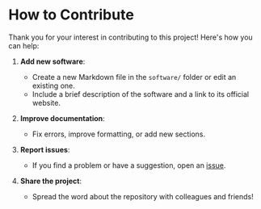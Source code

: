 # How to Contribute

Thank you for your interest in contributing to this project! Here's how you can help:

1. **Add new software**:  
   - Create a new Markdown file in the `software/` folder or edit an existing one.  
   - Include a brief description of the software and a link to its official website.

2. **Improve documentation**:  
   - Fix errors, improve formatting, or add new sections.

3. **Report issues**:  
   - If you find a problem or have a suggestion, open an [issue](https://github.com/your-username/ArcheOS-software-list/issues).

4. **Share the project**:  
   - Spread the word about the repository with colleagues and friends!
